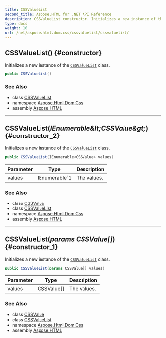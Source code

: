 ```yaml
---
title: CSSValueList
second_title: Aspose.HTML for .NET API Reference
description: CSSValueList constructor. Initializes a new instance of the CSSValueList class
type: docs
weight: 10
url: /net/aspose.html.dom.css/cssvaluelist/cssvaluelist/
---
```

## CSSValueList() {#constructor}

Initializes a new instance of the [`CSSValueList`](../) class.

```csharp
public CSSValueList()
```

### See Also

* class [CSSValueList](../)
* namespace [Aspose.Html.Dom.Css](../../../aspose.html.dom.css/)
* assembly [Aspose.HTML](../../../)

---

## CSSValueList(*IEnumerable&amp;lt;CSSValue&amp;gt;*) {#constructor_2}

Initializes a new instance of the [`CSSValueList`](../) class.

```csharp
public CSSValueList(IEnumerable<CSSValue> values)
```

| Parameter | Type | Description |
| --- | --- | --- |
| values | IEnumerable`1 | The values. |

### See Also

* class [CSSValue](../../cssvalue/)
* class [CSSValueList](../)
* namespace [Aspose.Html.Dom.Css](../../../aspose.html.dom.css/)
* assembly [Aspose.HTML](../../../)

---

## CSSValueList(*params CSSValue[]*) {#constructor_1}

Initializes a new instance of the [`CSSValueList`](../) class.

```csharp
public CSSValueList(params CSSValue[] values)
```

| Parameter | Type | Description |
| --- | --- | --- |
| values | CSSValue[] | The values. |

### See Also

* class [CSSValue](../../cssvalue/)
* class [CSSValueList](../)
* namespace [Aspose.Html.Dom.Css](../../../aspose.html.dom.css/)
* assembly [Aspose.HTML](../../../)
